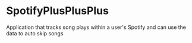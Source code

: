 # SpotifyPlusPlusPlus
Application that tracks song plays within a user's Spotify and can use the data to auto skip songs
